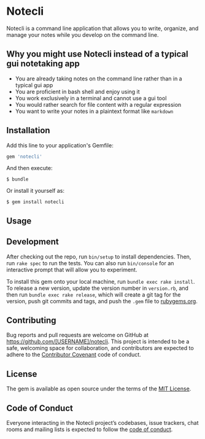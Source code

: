 # Notecli

Notecli is a command line application that allows you to write, organize, and manage your notes while you develop on the command line.

## Why you might use Notecli instead of a typical gui notetaking app

- You are already taking notes on the command line rather than in a typical gui app
- You are proficient in bash shell and enjoy using it
- You work exclusively in a terminal and cannot use a gui tool
- You would rather search for file content with a regular expression
- You want to write your notes in a plaintext format like `markdown`

## Installation

Add this line to your application's Gemfile:

```ruby
gem 'notecli'
```

And then execute:

    $ bundle

Or install it yourself as:

    $ gem install notecli

## Usage



## Development

After checking out the repo, run `bin/setup` to install dependencies. Then, run `rake spec` to run the tests. You can also run `bin/console` for an interactive prompt that will allow you to experiment.

To install this gem onto your local machine, run `bundle exec rake install`. To release a new version, update the version number in `version.rb`, and then run `bundle exec rake release`, which will create a git tag for the version, push git commits and tags, and push the `.gem` file to [rubygems.org](https://rubygems.org).

## Contributing

Bug reports and pull requests are welcome on GitHub at https://github.com/[USERNAME]/notecli. This project is intended to be a safe, welcoming space for collaboration, and contributors are expected to adhere to the [Contributor Covenant](http://contributor-covenant.org) code of conduct.

## License

The gem is available as open source under the terms of the [MIT License](http://opensource.org/licenses/MIT).

## Code of Conduct

Everyone interacting in the Notecli project’s codebases, issue trackers, chat rooms and mailing lists is expected to follow the [code of conduct](https://github.com/[USERNAME]/notecli/blob/master/CODE_OF_CONDUCT.md).
